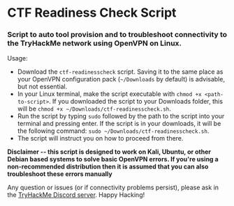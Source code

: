 # CTF Readiness Check Script

### Script to auto tool provision and to troubleshoot connectivity to the TryHackMe network using OpenVPN on Linux.
Usage:
* Download the `ctf-readinesscheck` script. Saving it to the same place as your OpenVPN configuration pack (`~/Downloads` by default) is advisable, but not essential.
* In your Linux terminal, make the script executable with `chmod +x <path-to-script>`. If you downloaded the script to your Downloads folder, this will be `chmod +x ~/Downloads/ctf-readinesscheck.sh`.
* Run the script by typing `sudo` followed by the path to the script into your terminal and pressing enter. If the script is in your downloads, it will be the following command: `sudo ~/Downloads/ctf-readinesscheck.sh`.
* The script will instruct you on how to proceed from there.

**Disclaimer -- this script is designed to work on Kali, Ubuntu, or other Debian based systems to solve basic OpenVPN errors. If you're using a non-recommended distribution then it is assumed that you can also troubleshoot these errors manually** 

Any question or issues (or if connectivity problems persist), please ask in the [TryHackMe Discord server](https://discord.gg/F7ERYzz).
Happy Hacking!
